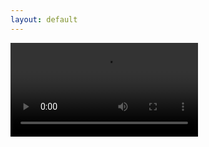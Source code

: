 ```yaml
---
layout: default
---
```


<video id="player" playsinline controls data-poster="/path/to/poster.jpg">
  <source src="https://github.com/Ypsilenna/ypsilenna.github.io/raw/refs/heads/main/static/videos/doodle.mp4" type="video/mp4" />
  <source src="/path/to/video.webm" type="video/webm" />
</video>
